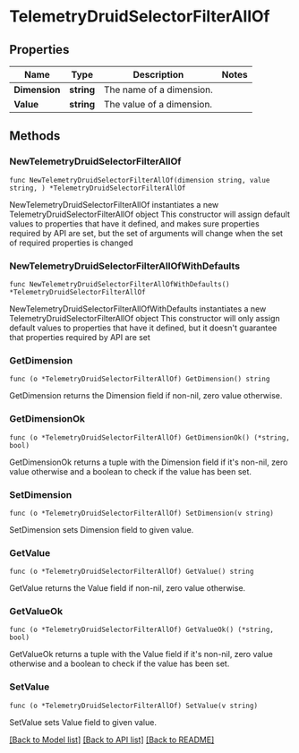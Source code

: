 # TelemetryDruidSelectorFilterAllOf

## Properties

Name | Type | Description | Notes
------------ | ------------- | ------------- | -------------
**Dimension** | **string** | The name of a dimension. | 
**Value** | **string** | The value of a dimension. | 

## Methods

### NewTelemetryDruidSelectorFilterAllOf

`func NewTelemetryDruidSelectorFilterAllOf(dimension string, value string, ) *TelemetryDruidSelectorFilterAllOf`

NewTelemetryDruidSelectorFilterAllOf instantiates a new TelemetryDruidSelectorFilterAllOf object
This constructor will assign default values to properties that have it defined,
and makes sure properties required by API are set, but the set of arguments
will change when the set of required properties is changed

### NewTelemetryDruidSelectorFilterAllOfWithDefaults

`func NewTelemetryDruidSelectorFilterAllOfWithDefaults() *TelemetryDruidSelectorFilterAllOf`

NewTelemetryDruidSelectorFilterAllOfWithDefaults instantiates a new TelemetryDruidSelectorFilterAllOf object
This constructor will only assign default values to properties that have it defined,
but it doesn't guarantee that properties required by API are set

### GetDimension

`func (o *TelemetryDruidSelectorFilterAllOf) GetDimension() string`

GetDimension returns the Dimension field if non-nil, zero value otherwise.

### GetDimensionOk

`func (o *TelemetryDruidSelectorFilterAllOf) GetDimensionOk() (*string, bool)`

GetDimensionOk returns a tuple with the Dimension field if it's non-nil, zero value otherwise
and a boolean to check if the value has been set.

### SetDimension

`func (o *TelemetryDruidSelectorFilterAllOf) SetDimension(v string)`

SetDimension sets Dimension field to given value.


### GetValue

`func (o *TelemetryDruidSelectorFilterAllOf) GetValue() string`

GetValue returns the Value field if non-nil, zero value otherwise.

### GetValueOk

`func (o *TelemetryDruidSelectorFilterAllOf) GetValueOk() (*string, bool)`

GetValueOk returns a tuple with the Value field if it's non-nil, zero value otherwise
and a boolean to check if the value has been set.

### SetValue

`func (o *TelemetryDruidSelectorFilterAllOf) SetValue(v string)`

SetValue sets Value field to given value.



[[Back to Model list]](../README.md#documentation-for-models) [[Back to API list]](../README.md#documentation-for-api-endpoints) [[Back to README]](../README.md)


